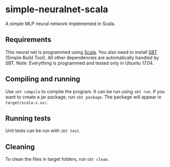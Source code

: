 # simple-neuralnet-scala
A simple MLP neural network implemented in Scala.

## Requirements

This neural net is programmed using [Scala](https://www.scala-lang.org/).
You also need to install [SBT](http://www.scala-sbt.org/) (Simple Build Tool).
All other dependencies are automatically handled by SBT.
Note: Everything is programmed and tested only in Ubuntu 17.04.

## Compiling and running

Use `sbt compile` to compile the program. It can be run using `sbt run`.
If  you want to create a jar package, run `sbt package`. The package will
appear in `target/scala-x.xx/`.

## Running tests

Unit tests can be run with `sbt test`.

## Cleaning

To clean the files in target folders, run `sbt clean`.
